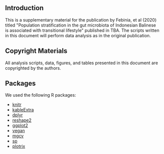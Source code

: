 ## Introduction
This is a supplementary material for the publication by Febinia, et al (2020) titled "Population stratification in the gut microbiota of Indonesian Balinese is associated with transitional lifestyle" published in TBA<url>. The scripts written in this document will perform data analysis as in the original publication. 

## Copyright Materials
All analysis scripts, data, figures, and tables presented in this document are copyrighted by the authors.

## Packages

We used the following R packages:

* [knitr](https://yihui.name/knitr/)
* [kableExtra](https://haozhu233.github.io/kableExtra/)
* [dplyr](https://dplyr.tidyverse.org/)
* [reshape2](https://github.com/hadley/reshape)
* [ggplot2](http://ggplot2.tidyverse.org/)
* [vegan](https://github.com/vegandevs/vegan)
* [mgcv](https://cran.r-project.org/web/packages/mgcv/index.html)
* [sp](https://edzer.github.io/sp/)
* [plotrix](https://cran.r-project.org/web/packages/plotrix/index.html)
